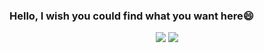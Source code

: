### Hello, I wish you could find what you want here😄

<div align="center"> <img src="https://github-readme-stats.vercel.app/api?username=BlueCitizens&show_icons=true&theme=shadow_green&hide_rank=true&count_private=true&hide=prs" /> <img src="https://github-readme-stats.vercel.app/api/top-langs/?username=BlueCitizens&hide=javascript,css,scss,stylus" /> </div>


<!--
**BlueCitizens/BlueCitizens** is a ✨ _special_ ✨ repository because its `README.md` (this file) appears on your GitHub profile.

Here are some ideas to get you started:

- 🔭 I’m currently working on ...
- 🌱 I’m currently learning ...
- 👯 I’m looking to collaborate on ...
- 🤔 I’m looking for help with ...
- 💬 Ask me about ...
- 📫 How to reach me: ...
- 😄 Pronouns: ...
- ⚡ Fun fact: ...
-->
